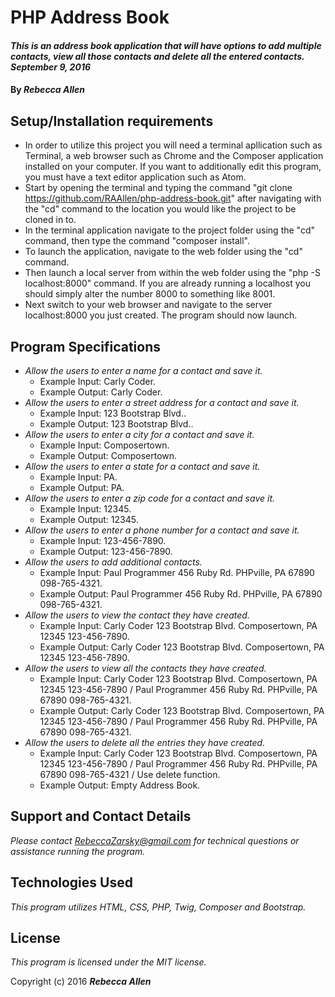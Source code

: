 # PHP Address Book

#### _This is an address book application that will have options to add multiple contacts, view all those contacts and delete all the entered contacts. September 9, 2016_

#### By _**Rebecca Allen**_

## Setup/Installation requirements

* In order to utilize this project you will need a terminal apllication such as Terminal, a web browser such as Chrome and the Composer application installed on your computer. If you want to additionally edit this program, you must have a text editor application such as Atom.
* Start by opening the terminal and typing the command "git clone https://github.com/RAAllen/php-address-book.git" after navigating with the "cd" command to the location you would like the project to be cloned in to.
* In the terminal application navigate to the project folder using the "cd" command, then type the command "composer install".
* To launch the application, navigate to the web folder using the "cd" command.
* Then launch a local server from within the web folder using the "php -S localhost:8000" command. If you are already running a localhost you should simply alter the number 8000 to something like 8001.
* Next switch to your web browser and navigate to the server localhost:8000 you just created. The program should now launch.

## Program Specifications

* _Allow the users to enter a name for a contact and save it._
    * Example Input: Carly Coder.
    * Example Output: Carly Coder.
* _Allow the users to enter a street address for a contact and save it._
    * Example Input: 123 Bootstrap Blvd..
    * Example Output: 123 Bootstrap Blvd..
* _Allow the users to enter a city for a contact and save it._
    * Example Input: Composertown.
    * Example Output: Composertown.
* _Allow the users to enter a state for a contact and save it._
    * Example Input: PA.
    * Example Output: PA.
* _Allow the users to enter a zip code for a contact and save it._
    * Example Input: 12345.
    * Example Output: 12345.
* _Allow the users to enter a phone number for a contact and save it._
    * Example Input: 123-456-7890.
    * Example Output: 123-456-7890.
* _Allow the users to add additional contacts._
    * Example Input: Paul Programmer  456 Ruby Rd.  PHPville,  PA  67890   098-765-4321.
    * Example Output: Paul Programmer  456 Ruby Rd.  PHPville, PA 67890  098-765-4321.
* _Allow the users to view the contact they have created._
    * Example Input: Carly Coder  123 Bootstrap Blvd.  Composertown,  PA  12345  123-456-7890.
    * Example Output: Carly Coder  123 Bootstrap Blvd. Composertown, PA 12345  123-456-7890.
* _Allow the users to view all the contacts they have created._
    * Example Input: Carly Coder  123 Bootstrap Blvd.  Composertown,  PA  12345  123-456-7890 / Paul Programmer  456 Ruby Rd.  PHPville,  PA  67890  098-765-4321.
    * Example Output: Carly Coder  123 Bootstrap Blvd.  Composertown,  PA  12345  123-456-7890 / Paul Programmer  456 Ruby Rd.  PHPville,  PA  67890  098-765-4321.
* _Allow the users to delete all the entries they have created._
    * Example Input: Carly Coder  123 Bootstrap Blvd.  Composertown,  PA  12345  123-456-7890 / Paul Programmer  456 Ruby Rd.  PHPville,  PA  67890  098-765-4321  / Use delete function.
    * Example Output: Empty Address Book.


## Support and Contact Details

_Please contact RebeccaZarsky@gmail.com for technical questions or assistance running the program._

## Technologies Used

_This program utilizes HTML, CSS, PHP, Twig, Composer and Bootstrap._

## License

*This program is licensed under the MIT license.*

Copyright (c) 2016 **_Rebecca Allen_**
